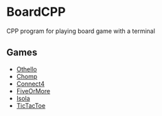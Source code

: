 BoardCPP
========

CPP program for playing board game with a terminal

## Games 

- [Othello](https://en.wikipedia.org/wiki/Reversi)
- [Chomp](https://en.wikipedia.org/wiki/Chomp)
- [Connect4](https://en.wikipedia.org/wiki/Connect_Four)
- [FiveOrMore]() 
- [Isola](https://en.wikipedia.org/wiki/Isola_%28board_game%29)
- [TicTacToe](https://en.wikipedia.org/wiki/Tic-tac-toe)
